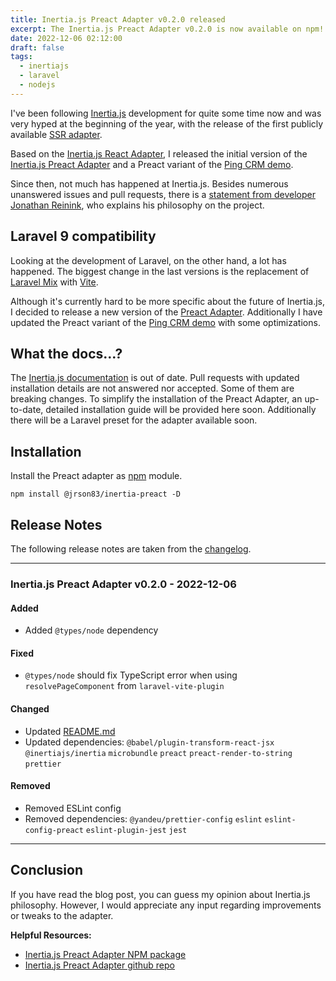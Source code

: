 ```yaml
---
title: Inertia.js Preact Adapter v0.2.0 released
excerpt: The Inertia.js Preact Adapter v0.2.0 is now available on npm!
date: 2022-12-06 02:12:00
draft: false
tags:
  - inertiajs
  - laravel
  - nodejs
---
```


I've been following [Inertia.js](https://inertiajs.com/) development for quite
some time now and was very hyped at the beginning of the year, with the release
of the first publicly available
[SSR adapter](https://inertiajs.com/server-side-rendering).

Based on the
[Inertia.js React Adapter](https://github.com/inertiajs/inertia/tree/master/packages/react),
I released the initial version of the
[Inertia.js Preact Adapter](https://github.com/jrson83/inertia-preact) and a
Preact variant of the
[Ping CRM demo](https://github.com/jrson83/pingcrm-preact).

Since then, not much has happened at Inertia.js. Besides numerous unanswered
issues and pull requests, there is a
[statement from developer Jonathan Reinink](https://github.com/inertiajs/inertia/issues/1240),
who explains his philosophy on the project.

## Laravel 9 compatibility

Looking at the development of Laravel, on the other hand, a lot has happened.
The biggest change in the last versions is the replacement of
[Laravel Mix](https://laravel-mix.com/) with [Vite](https://vitejs.dev/).

Although it's currently hard to be more specific about the future of Inertia.js,
I decided to release a new version of the
[Preact Adapter](https://github.com/jrson83/inertia-preact). Additionally I have
updated the Preact variant of the
[Ping CRM demo](https://github.com/jrson83/pingcrm-preact) with some
optimizations.

## What the docs...?

The [Inertia.js documentation](https://inertiajs.com/) is out of date. Pull
requests with updated installation details are not answered nor accepted. Some
of them are breaking changes. To simplify the installation of the Preact
Adapter, an up-to-date, detailed installation guide will be provided here soon.
Additionally there will be a Laravel preset for the adapter available soon.

## Installation

Install the Preact adapter as [npm](https://www.npmjs.com/) module.

```bash:bash
npm install @jrson83/inertia-preact -D
```

## Release Notes

The following release notes are taken from the
[changelog](https://github.com/jrson83/inertia-preact/blob/main/CHANGELOG.md).

<hr />

### Inertia.js Preact Adapter v0.2.0 - 2022-12-06

#### Added

- Added `@types/node` dependency

#### Fixed

- `@types/node` should fix TypeScript error when using `resolvePageComponent`
  from `laravel-vite-plugin`

#### Changed

- Updated [README.md](README.md)
- Updated dependencies: `@babel/plugin-transform-react-jsx` `@inertiajs/inertia`
  `microbundle` `preact` `preact-render-to-string` `prettier`

#### Removed

- Removed ESLint config
- Removed dependencies: `@yandeu/prettier-config` `eslint`
  `eslint-config-preact` `eslint-plugin-jest` `jest`

<hr />

## Conclusion

If you have read the blog post, you can guess my opinion about Inertia.js
philosophy. However, I would appreciate any input regarding improvements or
tweaks to the adapter.

**Helpful Resources:**

- [Inertia.js Preact Adapter NPM package](https://www.npmjs.com/package/@jrson83/inertia-preact)
- [Inertia.js Preact Adapter github repo](https://github.com/jrson83/inertia-preact)
